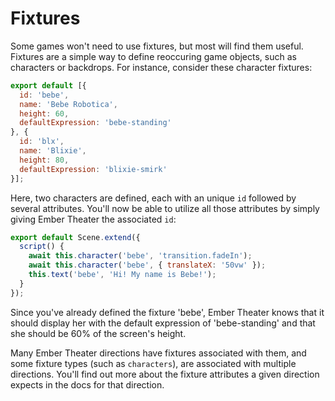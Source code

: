 # Fixtures

Some games won't need to use fixtures, but most will find them useful. Fixtures are a simple way to define reoccuring game objects, such as characters or backdrops. For instance, consider these character fixtures:

```js
export default [{
  id: 'bebe',
  name: 'Bebe Robotica',
  height: 60,
  defaultExpression: 'bebe-standing'
}, {
  id: 'blx',
  name: 'Blixie',
  height: 80,
  defaultExpression: 'blixie-smirk'
}];
```

Here, two characters are defined, each with an unique `id` followed by several attributes. You'll now be able to utilize all those attributes by simply giving Ember Theater the associated `id`:

```js
export default Scene.extend({
  script() {
    await this.character('bebe', 'transition.fadeIn');
    await this.character('bebe', { translateX: '50vw' });
    this.text('bebe', 'Hi! My name is Bebe!');
  }
});
```

Since you've already defined the fixture 'bebe', Ember Theater knows that it should display her with the default expression of 'bebe-standing' and that she should be 60% of the screen's height.

Many Ember Theater directions have fixtures associated with them, and some fixture types (such as `characters`), are associated with multiple directions. You'll find out more about the fixture attributes a given direction expects in the docs for that direction.
